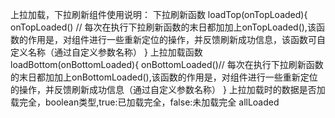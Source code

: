 上拉加载，下拉刷新组件使用说明：
<load-more :load-top="loadTop" :load-bottom="loadBottom" :all-loaded="allLoaded"></load-more>
下拉刷新函数
loadTop(onTopLoaded){
  onTopLoaded() // 每次在执行下拉刷新函数的末日都加加上onTopLoaded(),该函数的作用是，对组件进行一些重新定位的操作，并反馈刷新成功信息，该函数可自定义名称（通过自定义参数名称）
}
上拉加载函数
loadBottom(onBottomLoaded){
  onBottomLoaded()// 每次在执行下拉刷新函数的末日都加加上onBottomLoaded(),该函数的作用是，对组件进行一些重新定位的操作，并反馈刷新成功信息（通过自定义参数名称）
}
上拉加载时的数据是否加载完全，boolean类型,true:已加载完全，false:未加载完全
allLoaded